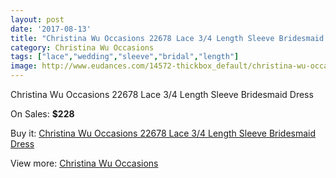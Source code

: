 ```yaml
---
layout: post
date: '2017-08-13'
title: "Christina Wu Occasions 22678 Lace 3/4 Length Sleeve Bridesmaid Dress"
category: Christina Wu Occasions
tags: ["lace","wedding","sleeve","bridal","length"]
image: http://www.eudances.com/14572-thickbox_default/christina-wu-occasions-22678-lace-3-4-length-sleeve-bridesmaid-dress.jpg
---
```

Christina Wu Occasions 22678 Lace 3/4 Length Sleeve Bridesmaid Dress

On Sales: **$228**
<a href="https://www.eudances.com/en/christina-wu-occasions/4361-christina-wu-occasions-22678-lace-3-4-length-sleeve-bridesmaid-dress.html"><amp-img layout="responsive" width="600" height="600" src="//www.eudances.com/14572-thickbox_default/christina-wu-occasions-22678-lace-3-4-length-sleeve-bridesmaid-dress.jpg" alt="Christina Wu Occasions 22678 Lace 3/4 Length Sleeve Bridesmaid Dress 0" /></a>
<a href="https://www.eudances.com/en/christina-wu-occasions/4361-christina-wu-occasions-22678-lace-3-4-length-sleeve-bridesmaid-dress.html"><amp-img layout="responsive" width="600" height="600" src="//www.eudances.com/14575-thickbox_default/christina-wu-occasions-22678-lace-3-4-length-sleeve-bridesmaid-dress.jpg" alt="Christina Wu Occasions 22678 Lace 3/4 Length Sleeve Bridesmaid Dress 1" /></a>
<a href="https://www.eudances.com/en/christina-wu-occasions/4361-christina-wu-occasions-22678-lace-3-4-length-sleeve-bridesmaid-dress.html"><amp-img layout="responsive" width="600" height="600" src="//www.eudances.com/14574-thickbox_default/christina-wu-occasions-22678-lace-3-4-length-sleeve-bridesmaid-dress.jpg" alt="Christina Wu Occasions 22678 Lace 3/4 Length Sleeve Bridesmaid Dress 2" /></a>
<a href="https://www.eudances.com/en/christina-wu-occasions/4361-christina-wu-occasions-22678-lace-3-4-length-sleeve-bridesmaid-dress.html"><amp-img layout="responsive" width="600" height="600" src="//www.eudances.com/14573-thickbox_default/christina-wu-occasions-22678-lace-3-4-length-sleeve-bridesmaid-dress.jpg" alt="Christina Wu Occasions 22678 Lace 3/4 Length Sleeve Bridesmaid Dress 3" /></a>

Buy it: [Christina Wu Occasions 22678 Lace 3/4 Length Sleeve Bridesmaid Dress](https://www.eudances.com/en/christina-wu-occasions/4361-christina-wu-occasions-22678-lace-3-4-length-sleeve-bridesmaid-dress.html "Christina Wu Occasions 22678 Lace 3/4 Length Sleeve Bridesmaid Dress")

View more: [Christina Wu Occasions](https://www.eudances.com/en/59-christina-wu-occasions "Christina Wu Occasions")